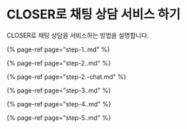 # CLOSER로 채팅 상담 서비스 하기

CLOSER로 채팅 상담을 서비스하는 방법을 설명합니다.

{% page-ref page="step-1..md" %}

{% page-ref page="step-2..md" %}

{% page-ref page="step-2.-chat.md" %}

{% page-ref page="step-3..md" %}

{% page-ref page="step-4..md" %}

{% page-ref page="step-5..md" %}

